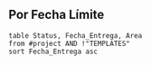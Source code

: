 ## Por Fecha Límite
```dataview
table Status, Fecha_Entrega, Area
from #project AND !"TEMPLATES"
sort Fecha_Entrega asc
```

